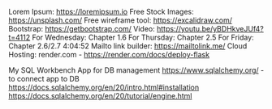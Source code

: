 Lorem Ipsum: https://loremipsum.io
Free Stock Images: https://unsplash.com/
Free wireframe tool: https://excalidraw.com/
Bootstrap: https://getbootstrap.com/
Video: https://youtu.be/yBDHkveJUf4?t=4112
  For Wednesday: Chapter 1.6
  For Thursday: Chapter 2.5
  For Friday: Chapter 2.6/2.7 4:04:52
Mailto link builder: https://mailtolink.me/
Cloud Hosting: render.com - https://render.com/docs/deploy-flask


My SQL Workbench App for DB management
https://www.sqlalchemy.org/ - to connect app to DB
  https://docs.sqlalchemy.org/en/20/intro.html#installation
  https://docs.sqlalchemy.org/en/20/tutorial/engine.html

